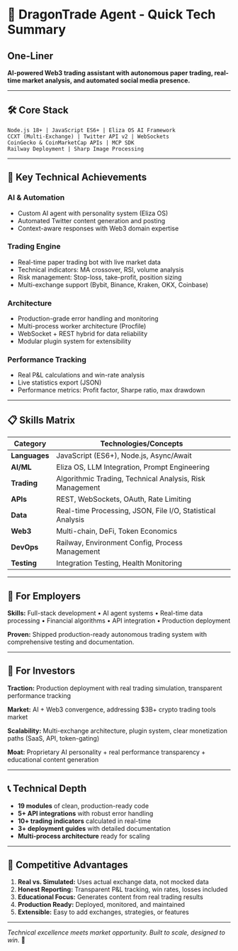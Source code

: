 # 🐉 DragonTrade Agent - Quick Tech Summary

## One-Liner
**AI-powered Web3 trading assistant with autonomous paper trading, real-time market analysis, and automated social media presence.**

---

## 🛠️ Core Stack
```
Node.js 18+ | JavaScript ES6+ | Eliza OS AI Framework
CCXT (Multi-Exchange) | Twitter API v2 | WebSockets
CoinGecko & CoinMarketCap APIs | MCP SDK
Railway Deployment | Sharp Image Processing
```

---

## 💎 Key Technical Achievements

### **AI & Automation**
- Custom AI agent with personality system (Eliza OS)
- Automated Twitter content generation and posting
- Context-aware responses with Web3 domain expertise

### **Trading Engine**
- Real-time paper trading bot with live market data
- Technical indicators: MA crossover, RSI, volume analysis
- Risk management: Stop-loss, take-profit, position sizing
- Multi-exchange support (Bybit, Binance, Kraken, OKX, Coinbase)

### **Architecture**
- Production-grade error handling and monitoring
- Multi-process worker architecture (Procfile)
- WebSocket + REST hybrid for data reliability
- Modular plugin system for extensibility

### **Performance Tracking**
- Real P&L calculations and win-rate analysis
- Live statistics export (JSON)
- Performance metrics: Profit factor, Sharpe ratio, max drawdown

---

## 📋 Skills Matrix

| Category | Technologies/Concepts |
|----------|----------------------|
| **Languages** | JavaScript (ES6+), Node.js, Async/Await |
| **AI/ML** | Eliza OS, LLM Integration, Prompt Engineering |
| **Trading** | Algorithmic Trading, Technical Analysis, Risk Management |
| **APIs** | REST, WebSockets, OAuth, Rate Limiting |
| **Data** | Real-time Processing, JSON, File I/O, Statistical Analysis |
| **Web3** | Multi-chain, DeFi, Token Economics |
| **DevOps** | Railway, Environment Config, Process Management |
| **Testing** | Integration Testing, Health Monitoring |

---

## 🎯 For Employers
**Skills:** Full-stack development • AI agent systems • Real-time data processing • Financial algorithms • API integration • Production deployment

**Proven:** Shipped production-ready autonomous trading system with comprehensive testing and documentation.

---

## 💼 For Investors
**Traction:** Production deployment with real trading simulation, transparent performance tracking

**Market:** AI + Web3 convergence, addressing $3B+ crypto trading tools market

**Scalability:** Multi-exchange architecture, plugin system, clear monetization paths (SaaS, API, token-gating)

**Moat:** Proprietary AI personality + real performance transparency + educational content generation

---

## 📞 Technical Depth
- **19 modules** of clean, production-ready code
- **5+ API integrations** with robust error handling
- **10+ trading indicators** calculated in real-time
- **3+ deployment guides** with detailed documentation
- **Multi-process architecture** ready for scaling

---

## 🚀 Competitive Advantages
1. **Real vs. Simulated:** Uses actual exchange data, not mocked data
2. **Honest Reporting:** Transparent P&L tracking, win rates, losses included
3. **Educational Focus:** Generates content from real trading results
4. **Production Ready:** Deployed, monitored, and maintained
5. **Extensible:** Easy to add exchanges, strategies, or features

---

*Technical excellence meets market opportunity. Built to scale, designed to win.* 🎯

